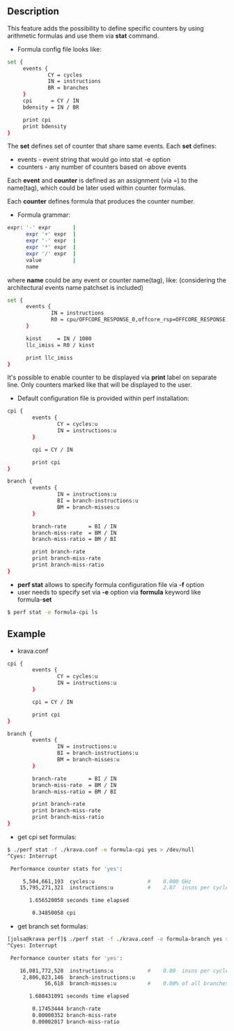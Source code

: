 ## Description
This feature adds the possibility to define specific counters
by using arithmetic formulas and use them via **stat** command.

- Formula config file looks like:
```sh
set {
     events {
             CY = cycles
             IN = instructions
             BR = branches
     }   
     cpi      = CY / IN
     bdensity = IN / BR

     print cpi 
     print bdensity
}
```

The **set** defines set of counter that share same events.
Each **set** defines:
- events   - event string that would go into stat -e option
- counters - any number of counters based on above events

Each **event** and **counter** is defined as an assignment (via =)
to the name(tag), which could be later used within counter
formulas.

Each **counter** defines formula that produces the counter number.

- Formula grammar:

```sh
expr: '-' expr       | 
      expr '+' expr  | 
      expr '-' expr  | 
      expr '*' expr  | 
      expr '/' expr  | 
      value          | 
      name
```

where **name** could be any event or counter name(tag), like:
(considering the architectural events name patchset is included)

```sh
set { 
      events { 
              IN = instructions
              R0 = cpu/OFFCORE_RESPONSE_0,offcore_rsp=OFFCORE_RESPONSE.(DMND_IFETCH|LLC_MISS_LOCAL)/
      } 

      kinst     = IN / 1000
      llc_imiss = R0 / kinst

      print llc_imiss
} 
```

It's possible to enable counter to be displayed via **print**
label on separate line. Only counters marked like that
will be displayed to the user.

- Default configuration file is provided within perf installation:
```sh
cpi {
        events {
                CY = cycles:u
                IN = instructions:u
        }

        cpi = CY / IN

        print cpi
}

branch {
        events {
                IN = instructions:u
                BI = branch-instructions:u
                BM = branch-misses:u
        }

        branch-rate       = BI / IN
        branch-miss-rate  = BM / IN
        branch-miss-ratio = BM / BI

        print branch-rate
        print branch-miss-rate
        print branch-miss-ratio
}
```

- **perf stat** allows to specify formula configuration file via **-f** option
- user needs to specify set via **-e** option via **formula** keyword like formula-**set**

```sh
$ perf stat -e formula-cpi ls
```

## Example
- krava.conf
```sh
cpi {
        events {
                CY = cycles:u
                IN = instructions:u
        }

        cpi = CY / IN

        print cpi
}

branch {
        events {
                IN = instructions:u
                BI = branch-instructions:u
                BM = branch-misses:u
        }

        branch-rate       = BI / IN
        branch-miss-rate  = BM / IN
        branch-miss-ratio = BM / BI

        print branch-rate
        print branch-miss-rate
        print branch-miss-ratio
}
```

- get cpi set formulas:

```sh
$ ./perf stat -f ./krava.conf -e formula-cpi yes > /dev/null
^Cyes: Interrupt

 Performance counter stats for 'yes':

     5,504,661,193  cycles:u                 #    0.000 GHz                    
    15,795,271,321  instructions:u           #    2.87  insns per cycle        

       1.656520050 seconds time elapsed

        0.34850058 cpi                      
```

- get branch set formulas:

```sh
[jolsa@krava perf]$ ./perf stat -f ./krava.conf -e formula-branch yes > /dev/null
^Cyes: Interrupt

 Performance counter stats for 'yes':

    16,081,772,528  instructions:u           #    0.00  insns per cycle        
     2,806,823,146  branch-instructions:u                                      
            56,618  branch-misses:u          #    0.00% of all branches        

       1.688431091 seconds time elapsed

        0.17453444 branch-rate              
        0.00000352 branch-miss-rate         
        0.00002017 branch-miss-ratio        
```
